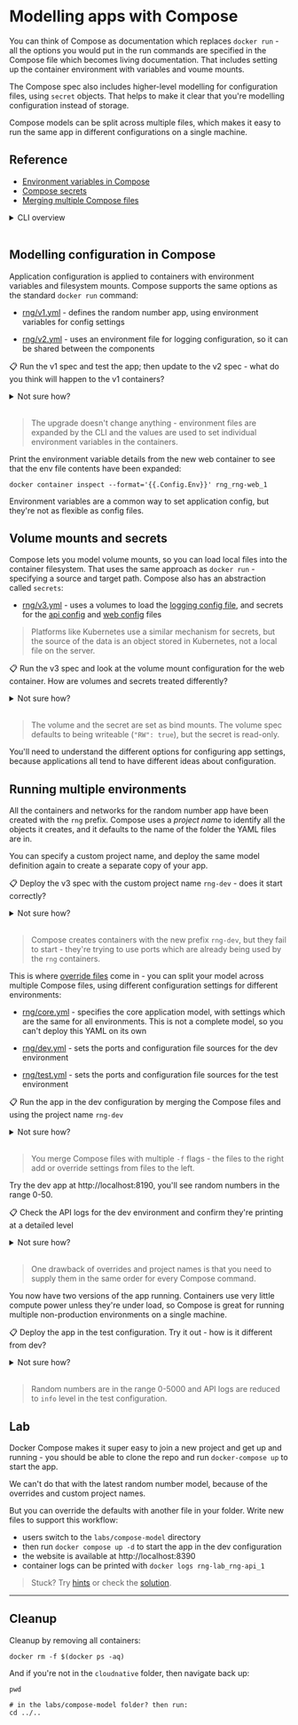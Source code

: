 # Modelling apps with Compose

You can think of Compose as documentation which replaces `docker run` - all the options you would put in the run commands are specified in the Compose file which becomes living documentation. That includes setting up the container environment with variables and voume mounts.

The Compose spec also includes higher-level modelling for configuration files, using `secret` objects. That helps to make it clear that you're modelling configuration instead of storage. 

Compose models can be split across multiple files, which makes it easy to run the same app in different configurations on a single machine.

## Reference

- [Environment variables in Compose](https://docs.docker.com/compose/environment-variables/)
- [Compose secrets](https://docs.docker.com/compose/compose-file/compose-file-v3/#secrets)
- [Merging multiple Compose files](https://docs.docker.com/compose/extends/)

<details>
  <summary>CLI overview</summary>

It's the same Docker Compose CLI:

```
docker compose --help
```

> The help text isn't super clear, but you can use the `-f` flag multiple times to build a model from several YAML files.

</details><br/>

## Modelling configuration in Compose

Application configuration is applied to containers with environment variables and filesystem mounts. Compose supports the same options as the standard `docker run` command:

- [rng/v1.yml](./rng/v1.yml) - defines the random number app, using environment variables for config settings

- [rng/v2.yml](./rng/v2.yml) - uses an environment file for logging configuration, so it can be shared between the components

📋 Run the v1 spec and test the app; then update to the v2 spec - what do you think will happen to the v1 containers?

<details>
  <summary>Not sure how?</summary>

```
# deploy v1
docker compose -f labs/compose-model/rng/v1.yml up -d

# try the app at http://localhost:8090

# deploy v2
docker compose -f labs/compose-model/rng/v2.yml up -d
```

</details><br/>

> The upgrade doesn't change anything - environment files are expanded by the CLI and the values are used to set individual environment variables in the containers.

Print the environment variable details from the new web container to see that the env file contents have been expanded:

```
docker container inspect --format='{{.Config.Env}}' rng_rng-web_1
```

Environment variables are a common way to set application config, but they're not as flexible as config files.

## Volume mounts and secrets

Compose lets you model volume mounts, so you can load local files into the container filesystem. That uses the same approach as `docker run` - specifying a source and target path. Compose also has an abstraction called `secrets`:

- [rng/v3.yml](./rng/v3.yml) - uses a volumes to load the [logging config file](./rng/config/dev/logging.json), and secrets for the [api config](./rng/config/dev/api/override.json) and [web config](./rng/config/dev/web/override.json) files

> Platforms like Kubernetes use a similar mechanism for secrets, but the source of the data is an object stored in Kubernetes, not a local file on the server.

📋 Run the v3 spec and look at the volume mount configuration for the web container. How are volumes and secrets treated differently?

<details>
  <summary>Not sure how?</summary>

```
# deploy v3
docker compose -f labs/compose-model/rng/v3.yml up -d

docker inspect rng_rng-web_1
```

</details><br/>

> The volume and the secret are set as bind mounts. The volume spec defaults to being writeable (`"RW": true`), but the secret is read-only.

You'll need to understand the different options for configuring app settings, because applications all tend to have different ideas about configuration.

## Running multiple environments

All the containers and networks for the random number app have been created with the `rng` prefix. Compose uses a _project name_ to identify all the objects it creates, and it defaults to the name of the folder the YAML files are in.

You can specify a custom project name, and deploy the same model definition again to create a separate copy of your app.

📋 Deploy the v3 spec with the custom project name `rng-dev` - does it start correctly?

<details>
  <summary>Not sure how?</summary>

```
# use the -p flag to set a project name:
docker compose  -p rng-dev -f labs/compose-model/rng/v3.yml up -d

# this will fail because ports cannot be used more than once
```

</details><br/>

> Compose creates containers with the new prefix `rng-dev`, but they fail to start - they're trying to use ports which are already being used by the `rng` containers.

This is where [override files](https://docs.docker.com/compose/extends/#multiple-compose-files) come in - you can split your model across multiple Compose files, using different configuration settings for different environments:

- [rng/core.yml](./rng/core.yml) - specifies the core application model, with settings which are the same for all environments. This is not a complete model, so you can't deploy this YAML on its own

- [rng/dev.yml](./rng/dev.yml) - sets the ports and configuration file sources for the dev environment

- [rng/test.yml](./rng/test.yml) - sets the ports and configuration file sources for the test environment

📋 Run the app in the dev configuration by merging the Compose files and using the project name `rng-dev`

<details>
  <summary>Not sure how?</summary>

```
# use -p to set a custom project name, and join files starting
# with the core spec and then adding the dev override:
docker compose -p rng-dev -f labs/compose-model/rng/core.yml -f labs/compose-model/rng/dev.yml up -d
```

</details><br/>

> You merge Compose files with multiple `-f` flags - the files to the right add or override settings from files to the left.

Try the dev app at http://localhost:8190, you'll see random numbers in the range 0-50. 

📋 Check the API logs for the dev environment and confirm they're printing at a detailed level

<details>
  <summary>Not sure how?</summary>

```
# the project name isn't enough for Compose to find the container:
docker compose -p rng-dev logs rng-api

# you need to include the project name and all the override
# files in any Compose commands:
docker compose -p rng-dev -f labs/compose-model/rng/core.yml -f labs/compose-model/rng/dev.yml logs rng-api
```

</details><br/>

> One drawback of overrides and project names is that you need to supply them in the same order for every Compose command.

You now have two versions of the app running. Containers use very little compute power unless they're under load, so Compose is great for running multiple non-production environments on a single machine.

📋 Deploy the app in the test configuration. Try it out - how is it different from dev?

<details>
  <summary>Not sure how?</summary>

```
# make sure to use a new project name and the correct files:
docker compose -p rng-test -f labs/compose-model/rng/core.yml -f labs/compose-model/rng/test.yml up -d

# try the app at http://localhost:8290

# print the API logs:
docker compose -p rng-test -f labs/compose-model/rng/core.yml -f labs/compose-model/rng/test.yml logs rng-api
```

</details><br/>


> Random numbers are in the range 0-5000 and API logs are reduced to `info` level in the test configuration.

## Lab

Docker Compose makes it super easy to join a new project and get up and running - you should be able to clone the repo and run `docker-compose up` to start the app.

We can't do that with the latest random number model, because of the overrides and custom project names.

But you can override the defaults with another file in your folder. Write new files to support this workflow:

- users switch to the `labs/compose-model` directory
- then run `docker compose up -d` to start the app in the dev configuration
- the website is available at http://localhost:8390
- container logs can be printed with `docker logs rng-lab_rng-api_1`

> Stuck? Try [hints](hints.md) or check the [solution](solution.md).

___
## Cleanup

Cleanup by removing all containers:

```
docker rm -f $(docker ps -aq)
```

And if you're not in the `cloudnative` folder, then navigate back up:

```
pwd

# in the labs/compose-model folder? then run:
cd ../..
```

